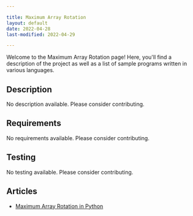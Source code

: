 ```yaml
---

title: Maximum Array Rotation
layout: default
date: 2022-04-28
last-modified: 2022-04-29

---
```


Welcome to the Maximum Array Rotation page! Here, you'll find a description of the project as well as a list of sample programs written in various languages.

## Description

No description available. Please consider contributing.

## Requirements

No requirements available. Please consider contributing.

## Testing

No testing available. Please consider contributing.

## Articles

- [Maximum Array Rotation in Python](https://sampleprograms.io/projects/maximum-array-rotation/python)